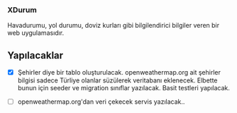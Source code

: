 ### XDurum

Havadurumu, yol durumu, doviz kurları gibi bilgilendirici bilgiler veren bir web uygulamasıdır.

Yapılacaklar
------------
- [x] Şehirler diye bir tablo oluşturulacak. openweathermap.org ait şehirler bilgisi sadece Türliye olanlar süzülerek veritabanı eklenecek. Elbette bunun için seeder ve migration sınıflar yazılacak. Basit testleri yapılacak.
- [ ] openweathermap.org'dan  veri çekecek servis yazılacak..



